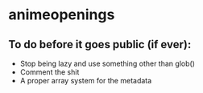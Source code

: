 # animeopenings

## To do before it goes public (if ever):

* Stop being lazy and use something other than glob()
* Comment the shit
* A proper array system for the metadata
